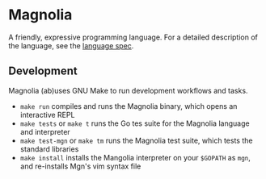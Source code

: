 # Magnolia

A friendly, expressive programming language. For a detailed description of the language, see the [language spec](docs/spec.md).

## Development

Magnolia (ab)uses GNU Make to run development workflows and tasks.

- `make run` compiles and runs the Magnolia binary, which opens an interactive REPL
- `make tests` or `make t` runs the Go tes suite for the Magnolia language and interpreter
- `make test-mgn` or `make tm` runs the Magnolia test suite, which tests the standard libraries
- `make install` installs the Mangolia interpreter on your `$GOPATH` as `mgn`, and re-installs Mgn's vim syntax file

